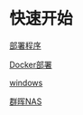# 快速开始

[部署程序](/deploy/deploy)

[Docker部署](/deploy/docker)

[windows](/deploy/windows)

[群晖NAS](/deploy/dsm)

